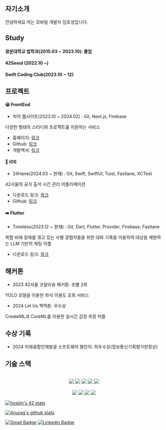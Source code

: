 
<!--
**HiHoi/HiHoi** is a ✨ _special_ ✨ repository because its `README.md` (this file) appears on your GitHub profile.

Here are some ideas to get you started:

- 🔭 I’m currently working on ...
- 🌱 I’m currently learning ...
- 👯 I’m looking to collaborate on ...
- 🤔 I’m looking for help with ...
- 💬 Ask me about ...
- 📫 How to reach me: ...
- 😄 Pronouns: ...
- ⚡ Fun fact: ...
-->

## 자기소개

안녕하세요 저는 모바일 개발자 임호성입니다.

## Study

#### 광운대학교 법학과(2015.03 ~ 2023.10): 졸업
#### 42Seoul (2022.10 ~)
#### Swift Coding Club(2023.10 ~ 12)

## 프로젝트

#### 😀 FrontEnd

- 피어 웹사이트(2023.10 ~ 2024.02) : Git, Next.js, Firebase
  
다양한 형태의 스터디와 프로젝트를 지원하는 서비스

* 홈페이지: [링크]()
* Github: [링크]()
* 개발백서: [링크]()

#### 🍎 iOS

- 24Hane(2024.03 ~ 현재) : Git, Swift, SwiftUI, Tuist, Fastlane, XCTest
  
42서울의 공식 출석 시간 관리 어플리케이션

* 다운로드 링크: [링크](https://github.com/innovationacademy-kr/24hane-iOS)
* Github: [링크](https://github.com/innovationacademy-kr/24hane-iOS)


#### ➡️ Flutter

- Timeless(2023.12 ~ 현재) : Git, Dart, Flutter, Provider, Firebase, Fastlane
  
복합 비애 장애를 겪고 있는 사별 경험자들을 위한 대화 기록을 이용하여 대상을 재현하는 LLM 기반의 채팅 어플

* 다운로드 링크: [링크]()

## 해커톤

- 2023 42서울 코알리숑 해커톤: 조별 2위
  
YOLO 모델을 이용한 좌석 이용도 조회 서비스

- 2024 Let Us 찍먹톤: 우수상
  
CreateML과 CoreML를 이용한 실시간 감정 측정 어플

## 수상 기록

- 2024 미래융합인재발굴 소프트웨어 챌린지: 최우수상(정보통신기획평가원장상)

## 기술 스택

<div align=center> 
<br>
  <img src="https://img.shields.io/badge/c-3776AB?style=for-the-badge&logo=c&logoColor=white">
  <img src="https://img.shields.io/badge/c++-00599C?style=for-the-badge&logo=c%2B%2B&logoColor=white">
  <img src="https://img.shields.io/badge/swift-F05138?style=for-the-badge&logo=swift&logoColor=white"/>
  <img src="https://img.shields.io/badge/swiftui-FD755C?style=for-the-badge&logo=swift&logoColor=white"/>
  <img src="https://img.shields.io/badge/flutter-02569B?style=for-the-badge&logo=flutter&logoColor=white">
</br>

<br>
  <img src="https://img.shields.io/badge/github-181717?style=for-the-badge&logo=github&logoColor=white">
  <img src="https://img.shields.io/badge/git-F05032?style=for-the-badge&logo=git&logoColor=white">
  <img src="https://img.shields.io/badge/socket.io-010101?style=for-the-badge&logo=socket.io&logoColor=white">
  <img src="https://img.shields.io/badge/firebase-FFCA28?style=for-the-badge&logo=firebase&logoColor=white">
</br>

</div>

[![hoslim's 42 stats](https://badge.mediaplus.ma/water/hoslim)](https://github.com/oakoudad/badge42)
  
[![Anurag's github stats](https://github-readme-stats.vercel.app/api?username=HiHoi)](https://github.com/anuraghazra/github-readme-stats)

[![Gmail Badge](https://img.shields.io/badge/Gmail-d14836?style=flat-square&logo=Gmail&logoColor=white&link=mailto:ghtjd5087@gmail.com)](mailto:ghtjd5087@gmail.com)
[![Linkedin Badge](https://img.shields.io/badge/-LinkedIn-blue?style=flat-square&logo=Linkedin&logoColor=white&link=www.linkedin.com/in/hoslim/)](https://www.linkedin.com/in/hoslim/)

